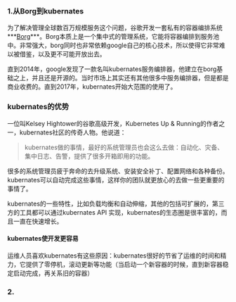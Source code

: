 ### 1.从Borg到kubernates

为了解决管理全球数百万规模服务这个问题，谷歌开发一套私有的容器编排系统***[Borg](https://github.com/chudingkun/readerBox/blob/master/talk/ops/borg.md)***。Borg本质上是一个集中式的管理系统，它能将容器编排到服务池中。非常强大，borg同时也非常依赖google自己的核心技术，所以使得它非常难以被借鉴，以及更不可能开放出去。

直到2014年，google发现了一款名叫kubernates服务编排器，他建立在borg基础之上，并且还是开源的。当时市场上其实还有其他很多中服务编排器，但是都是商业收费的。直到2017年，kubernates开始大范围的使用了。

### kubernates的优势

一位叫Kelsey Hightower的谷歌高级开发，Kubernetes Up & Running的作者之一，kubernates社区的传奇人物。他说道：

> kubernates做的事情，最好的系统管理员也会这么去做：自动化、灾备、集中日志、告警，提供了很多开箱即用的功能。

很多的系统管理员疲于奔命的去升级系统、安装安全补丁、配置网络和各种备份。kubernates可以自动完成这些事情，这样你的团队就更放心的去做一些更重要的事情了。

kubernates的一些特性，比如负载均衡和自动伸缩，其他的包括可扩展的，第三方的工具都可以通过kubernates API 实现，kubernates的生态圈是很丰富的，而且一直在快速增长。

#### kubernates使开发更容易

运维人员喜欢kubernates有这些原因：kubernates很好的节省了运维的时间和精力，它提供了零停机，滚动更新等功能（当启动一个新容器的时候，直到新容器稳定启动完成，再关系旧的容器）

### 2.

